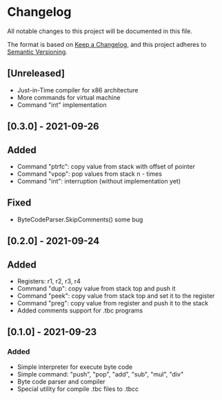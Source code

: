 # Changelog
All notable changes to this project will be documented in this file.

The format is based on [Keep a Changelog](https://keepachangelog.com/en/1.0.0/),
and this project adheres to [Semantic Versioning](https://semver.org/spec/v2.0.0.html).

## [Unreleased]
- Just-in-Time compiler for x86 architecture
- More commands for virtual machine
- Command "int" implementation

## [0.3.0] - 2021-09-26
## Added 
- Command "ptrfc": copy value from stack with offset of pointer
- Command "vpop": pop values from stack n - times
- Command "int": interruption (without implementation yet)

## Fixed 
- ByteCodeParser.SkipComments() some bug

## [0.2.0] - 2021-09-24
## Added
- Registers: r1, r2, r3, r4
- Command "dup": copy value from stack top and push it
- Command "peek": copy value from stack top and set it to the register
- Command "preg": copy value from register and push it to the stack
- Added comments support for .tbc programs

## [0.1.0] - 2021-09-23
### Added 
- Simple interpreter for execute byte code
- Simple command: "push", "pop", "add", "sub", "mul", "div"
- Byte code parser and compiler
- Special utility for compile .tbc files to .tbcc 
